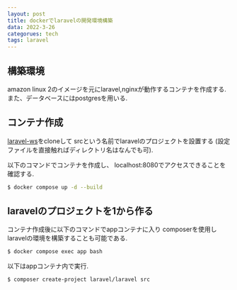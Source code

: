 ```yaml
---
layout: post
title: dockerでlaravelの開発環境構築
data: 2022-3-26
categorues: tech
tags: laravel
---
```


## 構築環境

amazon linux 2のイメージを元にlaravel,nginxが動作するコンテナを作成する.
また、データベースにはpostgresを用いる.


## コンテナ作成

[laravel-ws](https://github.com/link-forte/laravel-ws)をcloneして
srcという名前でlaravelのプロジェクトを設置する
(設定ファイルを直接触ればディレクトリ名はなんでも可).

以下のコマンドでコンテナを作成し、
localhost:8080でアクセスできることを確認する.

```bash
$ docker compose up -d --build
```


## laravelのプロジェクトを1から作る

コンテナ作成後に以下のコマンドでappコンテナに入り
composerを使用しlaravelの環境を構築することも可能である.

```bash
$ docker compose exec app bash
```

以下はappコンテナ内で実行.

```bash
$ composer create-project laravel/laravel src
```
